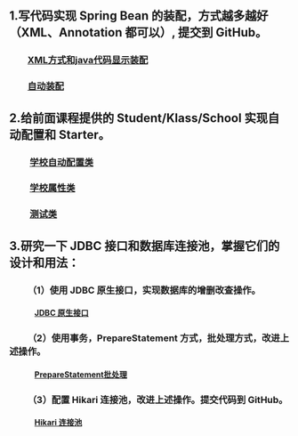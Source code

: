 ## 1.写代码实现 Spring Bean 的装配，方式越多越好（XML、Annotation 都可以）, 提交到 GitHub。
### &emsp;&emsp;[XML方式和java代码显示装配](https://github.com/hafizgoo/Geek5Work/blob/main/springstart/src/main/java/com/hafizgoo/springstart/bean/UserTest.java)
### &emsp;&emsp;[自动装配](https://github.com/hafizgoo/Geek5Work/blob/main/springstart/src/main/java/com/hafizgoo/springstart/bean/CDTest.java)
## 2.给前面课程提供的 Student/Klass/School 实现自动配置和 Starter。
###    &emsp;&emsp; [学校自动配置类](https://github.com/hafizgoo/Geek5Work/blob/main/schooolstart/src/main/java/com/hafizgoo/schooolstart/SchoolAutoConfiguration.java)
###    &emsp;&emsp; [学校属性类](https://github.com/hafizgoo/Geek5Work/blob/main/schooolstart/src/main/java/com/hafizgoo/schooolstart/SchoolProperties.java)
###    &emsp;&emsp; [测试类](https://github.com/hafizgoo/Geek5Work/blob/main/schooolstart/src/test/java/com/hafizgoo/schooolstart/MySchoolTest.java)
## 3.研究一下 JDBC 接口和数据库连接池，掌握它们的设计和用法：
### &emsp;&emsp;（1）使用 JDBC 原生接口，实现数据库的增删改查操作。
#### &emsp;&emsp;&emsp;  [JDBC 原生接口](https://github.com/hafizgoo/Geek5Work/blob/main/springstart/src/main/java/com/hafizgoo/springstart/jdbc/JdbcUserDao.java)
### &emsp;&emsp;（2）使用事务，PrepareStatement 方式，批处理方式，改进上述操作。
####  &emsp;&emsp;&emsp;   [PrepareStatement批处理](https://github.com/hafizgoo/Geek5Work/blob/main/springstart/src/main/java/com/hafizgoo/springstart/jdbc/JdbcBatchUserDao.java)
### &emsp;&emsp;（3）配置 Hikari 连接池，改进上述操作。提交代码到 GitHub。
####    &emsp;&emsp;&emsp;  [Hikari 连接池](https://github.com/hafizgoo/Geek5Work/blob/main/springstart/src/main/java/com/hafizgoo/springstart/jdbc/HikariConnection.java)

